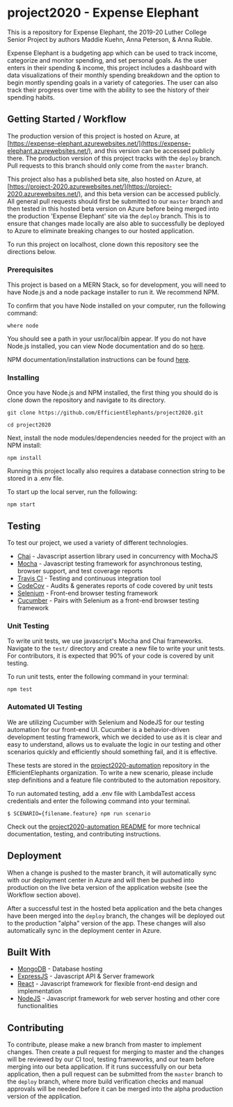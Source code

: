 # project2020 - Expense Elephant
This is a repository for Expense Elephant, the 2019-20 Luther College Senior Project by authors Maddie Kuehn, Anna Peterson, &amp; Anna Ruble. 

Expense Elephant is a budgeting app which can be used to track income, categorize and monitor spending, and set personal goals. As the user enters in their spending &amp; income, this project includes a dashboard with data visualizations of their monthly spending breakdown and the option to begin montly spending goals in a variety of categories. The user can also track their progress over time with the ability to see the history of their spending habits. 

## Getting Started / Workflow

The production version of this project is hosted on Azure, at [https://expense-elephant.azurewebsites.net/](https://expense-elephant.azurewebsites.net/), and this version can be accessed publicly there. The production version of this project tracks with the ```deploy``` branch. Pull requests to this branch should only come from the ```master``` branch.

This project also has a published beta site, also hosted on Azure, at [https://project-2020.azurewebsites.net/](https://project-2020.azurewebsites.net/), and this beta version can be accessed publicly. All general pull requests should first be submitted to our ```master``` branch and then tested in this hosted beta version on Azure before being merged into the production 'Expense Elephant' site via the ```deploy``` branch. This is to ensure that changes made locally are also able to successfully be deployed to Azure to eliminate breaking changes to our hosted application.

To run this project on localhost, clone down this repository see the directions below.

### Prerequisites

This project is based on a MERN Stack, so for development, you will need to have Node.js and a node package installer to run it. We recommend NPM.

To confirm that you have Node installed on your computer, run the following command:
```
where node
```
You should see a path in your usr/local/bin appear. If you do not have Node.js installed, you can view Node documentation and do so [here](https://nodejs.org/en/download/).

NPM documentation/installation instructions can be found [here](https://www.npmjs.com/get-npm). 

### Installing

Once you have Node.js and NPM installed, the first thing you should do is clone down the repository and navigate to its directory.

``` git clone https://github.com/EfficientElephants/project2020.git ```

``` cd project2020 ```

Next, install the node modules/dependencies needed for the project with an NPM install: 

```npm install ```

Running this project locally also requires a database connection string to be stored in a .env file.

To start up the local server, run the following: 

```npm start```

## Testing

To test our project, we used a variety of different technologies.
* [Chai](https://www.chaijs.com/) - Javascript assertion library used in concurrency with MochaJS
* [Mocha](https://mochajs.org/) - Javascript testing framework for asynchronous testing, browser support, and test coverage reports
* [Travis CI](https://travis-ci.org/) - Testing and continuous integration tool
* [CodeCov](https://codecov.io/) - Audits & generates reports of code covered by unit tests
* [Selenium](https://www.selenium.dev/) - Front-end browser testing framework
* [Cucumber](https://cucumber.io/) - Pairs with Selenium as a front-end browser testing framework

### Unit Testing

To write unit tests, we use javascript's Mocha and Chai frameworks. Navigate to the ```test/``` directory and create a new file to write your unit tests. For contributors, it is expected that 90% of your code is covered by unit testing.

To run unit tests, enter the following command in your terminal:
```
npm test
```

### Automated UI Testing

We are utilizing Cucumber with Selenium and NodeJS for our testing automation for our front-end UI. Cucumber is a behavior-driven development testing framework, which we decided to use as it is clear and easy to understand, allows us to evaluate the logic in our testing and other scenarios quickly and efficiently should something fail, and it is effective.

These tests are stored in the [project2020-automation](https://github.com/EfficientElephants/project2020-automation) repository in the EfficientElephants organization. To write a new scenario, please include step definitions and a feature file contributed to the automation repository. 

To run automated testing, add a .env file with LambdaTest access credentials and enter the following command into your terminal.
```
$ SCENARIO={filename.feature} npm run scenario
```
Check out the [project2020-automation README](https://github.com/EfficientElephants/project2020-automation/blob/master/README.md) for more technical documentation, testing, and contributing instructions.

## Deployment

When a change is pushed to the master branch, it will automatically sync with our deployment center in Azure and will then be pushed into production on the live beta version of the application website (see the Workflow section above).

After a successful test in the hosted beta application and the beta changes have been merged into the ```deploy``` branch, the changes will be deployed out to the production "alpha" version of the app. These changes will also automatically sync in the deployment center in Azure.

## Built With

* [MongoDB](https://www.mongodb.com/) - Database hosting
* [ExpressJS](https://expressjs.com/) - Javascript API & Server framework
* [React](https://reactjs.org/) - Javascript framework for flexible front-end design and implementation
* [NodeJS](https://nodejs.org/en/) - Javascript framework for web server hosting and other core functionalities

## Contributing

To contribute, please make a new branch from master to implement changes. Then create a pull request for merging to master and the changes will be reviewed by our CI tool, testing frameworks, and our team before merging into our beta application. If it runs successfully on our beta application, then a pull request can be submitted from the ```master``` branch to the ```deploy``` branch, where more build verification checks and manual approvals will be needed before it can be merged into the alpha production version of the application.
